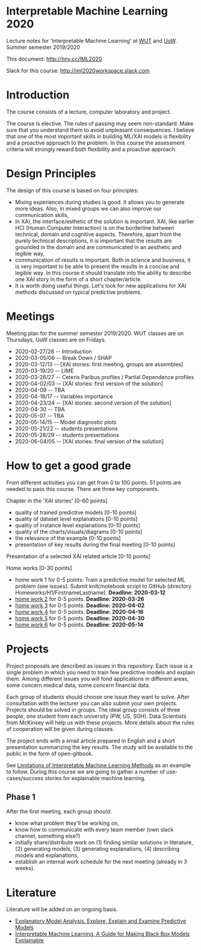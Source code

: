 # Interpretable Machine Learning 2020

Lecture notes for 'Interpretable Machine Learning' at [WUT](https://usosweb.usos.pw.edu.pl/kontroler.php?_action=katalog2/przedmioty/pokazPrzedmiot&kod=1120-IN000-MSP-0501) and [UoW](https://usosweb.uw.edu.pl/kontroler.php?_action=katalog2/przedmioty/pokazPrzedmiot&kod=1000-1M18WUM). Summer semester 2019/2020

This document: http://tiny.cc/IML2020

Slack for this course: http://iml2020workspace.slack.com

# Introduction

The course consists of a lecture, computer laboratory and project.

The course is elective. The rules of passing may seem non-standard. Make sure that you understand them to avoid unpleasant consequences.
I believe that one of the most important skills in building ML/XAI models is flexibility and a proactive approach to the problem. In this course the assessment criteria will strongly reward both flexibility and a proactive approach.

# Design Principles

The design of this course is based on four principles:

- Mixing experiences during studies is good. It allows you to generate more ideas. Also, in mixed groups we can also improve our communication skills,
- In XAI, the interface/esthetic of the solution is important. XAI, like earlier HCI (Human Computer Interaction) is on the borderline between technical, domain and cognitive aspects. Therefore, apart from the purely technical descriptions, it is important that the results are grounded in the domain and are communicated in an aesthetic and legible way, 
- communication of results is important. Both in science and business, it is very important to be able to present the results in a concise and legible way. In this course it should translate into the ability to describe one XAI story in the form of a short chapter/article.
- It is worth doing useful things. Let's look for new applications for XAI methods discussed on typical predictive problems.


# Meetings

Meeting plan for the summer semester 2019/2020. WUT classes are on Thursdays, UoW classes are on Fridays.

* 2020-02-27/28 -- Introduction
* 2020-03-05/06 --  Break Down / SHAP
* 2020-03-12/13 --   [XAI stories: first meeting, groups are assembles]
* 2020-03-19/20 --  LIME
* 2020-03-26/27 --  Ceteris Paribus profiles / Partial Dependence profiles
* 2020-04-02/03 --   [XAI stories: first version of the solution]
* 2020-04-09 --  TBA
* 2020-04-16/17 --  Variables importance
* 2020-04-23/24 --   [XAI stories: second version of the solution]
* 2020-04-30 --  TBA
* 2020-05-07 --  TBA
* 2020-05-14/15 --  Model diagnostic plots
* 2020-05-21/22 --  students presentations
* 2020-05-28/29 --  students presentations
* 2020-06-04/05 --  [XAI stories: final version of the solution]

# How to get a good grade

From different activities you can get from 0 to 100 points. 51 points are needed to pass this course.
There are three key components.

Chapter in the 'XAI stories' [0-60 points]
 - quality of trained predictive models [0-10 points]
 - quality of dataset level explanations [0-10 points]
 - quality of instance level explanations [0-10 points]
 - quality of the charts/visuals/diagrams [0-10 points]
 - the relevance of the example [0-10 points]
 - presentation of key results during the final meeting [0-10 points]

Presentation of a selected XAI related article [0-10 points]

Home works [0-30 points]
 - home work 1 for 0-5 points: Train a predictive model for selected ML problem (see issues). Submit knitr/notebook script to GitHub (directory Homeworks/H1/FirstnameLastname). **Deadline: 2020-03-12**
 - [home work 2](https://github.com/pbiecek/InterpretableMachineLearning2020/blob/master/Homeworks/H2/README.md) for 0-5 points. **Deadline: 2020-03-26**
 - [home work 3](https://github.com/pbiecek/InterpretableMachineLearning2020/blob/master/Homeworks/H3/README.md) for 0-5 points. **Deadline: 2020-04-02**
 - [home work 4](https://github.com/pbiecek/InterpretableMachineLearning2020/blob/master/Homeworks/H4/README.md) for 0-5 points. **Deadline: 2020-04-16**
 - [home work 5](https://github.com/pbiecek/InterpretableMachineLearning2020/blob/master/Homeworks/H5/README.md) for 0-5 points. **Deadline: 2020-04-30**
 - [home work 6](https://github.com/pbiecek/InterpretableMachineLearning2020/blob/master/Homeworks/H6/README.md) for 0-5 points. **Deadline: 2020-05-14**


# Projects

Project proposals are described as issues in this repository. Each issue is a single problem in which you need to train few predictive models and explain them. Among different issues you will fond applications in different areas, some concern medical data, some concern financial data. 

Each group of students should choose one issue they want to solve. After consultation with the lecturer you can also submit your own projects.
Projects should be solved in groups. The ideal group consists of three people, one student from each university (PW, US, SGH).
Data Scientists from McKinsey will  help us with these projects. More details about the rules of cooperation will be given during classes.

The project ends with a small article prepared in English and a short presentation summarizing the key results. The study will be available to the public in the form of open-gitbook. 

See [Limitations of Interpretable Machine Learning Methods](https://compstat-lmu.github.io/iml_methods_limitations/) as an example to follow. During this course we are going to gather a number of use-cases/success stories for explainable machine learning.

## Phase 1

After the first meeting, each group should:

- know what problem they'll be working on,
- know how to communicate with every team member (own slack channel, something else?)
- initially share/distribute work on (1) finding similar solutions in literature, (2) generating models, (3) generating explanations, (4) describing models and explanations, 
- establish an internal work schedule for the next meeting (already in 3 weeks).


# Literature

Literature will be added on an ongoing basis. 

* [Explanatory Model Analysis. Explore, Explain and Examine Predictive Models](https://pbiecek.github.io/ema/)
* [Interpretable Machine Learning. A Guide for Making Black Box Models Explainable](https://christophm.github.io/interpretable-ml-book/)
